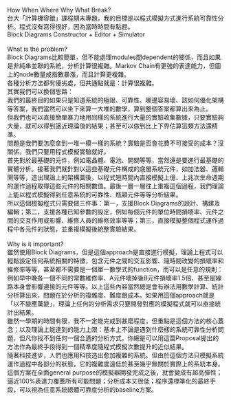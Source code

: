 How When Where Why What Break?<br>
台大「計算機容錯」課程期末專題，我的目標是以程式模擬方式進行系統可靠性分析。程式沒有寫得很好，因為當時時間有點趕。<br>
Block Diagrams Constructor + Editor + Simulator<br>
<br>
What is the problem?<br>
Block Diagrams比較簡單，但不能處理modules間dependent的關係，而且如果是非純串並聯的系統，分析計算很複雜。Markov Chain有更強的表達能力，但圖上的node數量成指數暴漲，而且計算更複雜。<br>
各種分析方法都有優劣處，但共通點就是：計算很複雜。<br>
其實我們可以換個思路：<br>
我們的最終目的如果只是知道系統的極限、可靠性、哪邊容易壞、該如何優化架構等答案，我們當然可以坐下來算一大堆的數學，算到整個答案都算出來為止。<br>
但我們也可以直接簡單暴力地用同樣的系統進行大量的實驗收集數據，只要實驗夠大量，就可以得到逼近理論值的結果；甚至可以做到比上下界估算這類方法還精準。<br>
問題是我們要怎麼拿到一堆一模一樣的系統？實驗是否會花費不可接受的成本？沒關係，我們只要用程式模擬實驗就好。<br>
首先對於最基礎的元件，例如電晶體、電池、開關等等，當然還是要進行最基礎的實體分析。接著我們就針對以這些基礎元件構成的底層系統元件，如加法器、邏輯閘等等，造出理論上的架構圖後，以程式短時間內直接模擬上億、上兆次生命週期的運作過程取得這些元件的相關數值。最後一層一層往上重複這個過程，我們理論上能以程式模擬得到任意系統的可靠性、瓶頸元件等等分析結果。<br>
所以這個模擬程式只需要做三件事：第一，支援Block Diagrams的設計、構建及編輯；第二，支援各種已知參數的設定，例如每個元件的單位時間損壞率、元件之間的交互作用或影響、維修人員的維修效率等等；第三，直接模擬整個程式運作過程中各元件的狀態，並重複模擬後統整實驗結果。<br>
<br>
Why is it important?<br>
雖然使用Block Diagrams，但是這個approach是直接進行模擬，理論上程式可以輕鬆設定任何系統相關的特徵，包含元件之間的交互影響、隨時間改變的損壞率和維修率等等，甚至都不需要是一個單一數學式的function，而可以是任意的規則：例如早中晚各一個不同的常數維修率、A元件壞掉後B元件損壞率1.5倍、甚至是線路本身會影響連接的元件等等。以上這些內容當然總是會有辦法用數學計算、統計分析算出來，問題在於分析的複雜度、難度跟成本。如果用這個approach就是「以不變應萬變」，理論上任何的分析需求只要開發對應的模擬程式就可以直接統計出結果。<br>
雖然一學期的時間有限，我不一定能完成到甚麼程度，但重點是這個方法的核心蓋念；以及理論上能達到的能力上限：基本上不論是遇到什麼樣的系統可靠性分析問題，但凡你找不到任何一個合適的分析方式，你總是可以用這篇Proposal提出的方法作為最終手段得到一個精準度隨程式模擬次數提升的近似結果。<br>
隨著科技進步，人們也應用科技造出愈加複雜的系統。但由於這個方法只模擬系統運作過程中各部分的狀態，它的複雜度遠低於甚至幾乎無關於實際上的系統本身。這個方案在全面general purpose的模擬器開發完成之後，就會變成有超高彈性；逼近100%表達力覆蓋所有可能問題；分析成本又很低；程序還標準化的最終手段，可以視為任意系統總體可靠度分析的baseline方案。
